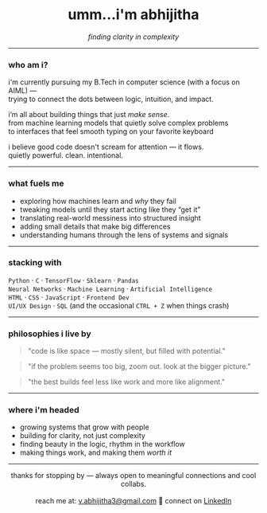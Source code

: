 <h1 align="center">umm...i'm abhijitha</h1>
<p align="center"><i>finding clarity in complexity</i></p>

---

###  who am i?

i'm currently pursuing my B.Tech in computer science (with a focus on AIML) —  
trying to connect the dots between logic, intuition, and impact.  

i’m all about building things that just *make sense*.  
from machine learning models that quietly solve complex problems  
to interfaces that feel smooth typing on your favorite keyboard

i believe good code doesn't scream for attention — it flows.  
quietly powerful. clean. intentional.

---

### what fuels me

- exploring how machines learn and *why* they fail  
- tweaking models until they start acting like they “get it”  
- translating real-world messiness into structured insight  
- adding small details that make big differences  
- understanding humans through the lens of systems and signals  

---

### stacking with

`Python` · `C` · `TensorFlow` · `Sklearn` · `Pandas`  
`Neural Networks` · `Machine Learning` · `Artificial Intelligence`  
`HTML` · `CSS` · `JavaScript` · `Frontend Dev`  
`UI/UX Design` · `SQL`
(and the occasional `CTRL + Z` when things crash)

---

### philosophies i live by

> "code is like space — mostly silent, but filled with potential."  

> "if the problem seems too big, zoom out. look at the bigger picture."

> "the best builds feel less like work and more like alignment."

---

###  where i'm headed

- growing systems that grow with people  
- building for clarity, not just complexity  
- finding beauty in the logic, rhythm in the workflow  
- making things work, and making them *worth it*

---


<p align="center">
  thanks for stopping by — always open to meaningful connections and cool collabs.
  <br><br>
  reach me at: <a href="mailto:v.abhijitha3@gmail.com">v.abhijitha3@gmail.com</a>  
  🔗 connect on <a href="https://www.linkedin.com/in/venkata-abhijitha/">LinkedIn</a>
</p>
